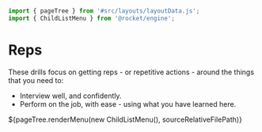 ```js server


import { pageTree } from '#src/layouts/layoutData.js';
import { ChildListMenu } from '@rocket/engine';
```

# Reps

These drills focus on getting reps - or repetitive actions - around the things that you need to:

- Interview well, and confidently.
- Perform on the job, with ease - using what you have learned here.

<div>${pageTree.renderMenu(new ChildListMenu(), sourceRelativeFilePath)}</div>